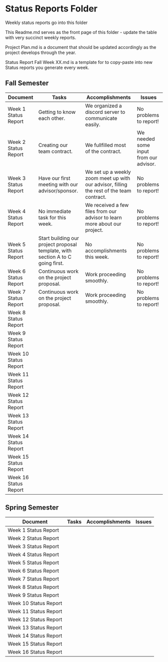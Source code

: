# Status Reports Folder
Weekly status reports go into this folder

This Readme.md serves as the front page of this folder - update the table with very succinct weekly reports.

Project Plan.md is a document that should be updated accordingly as the project develops through the year.

Status Report Fall Week XX.md is a template for to copy-paste into new Status reports you generate every week.

## Fall Semester

| Document | Tasks | Accomplishments | Issues |
|---|---|---|---|
| Week 1 Status Report | Getting to know each other. | We organized a discord server to communicate easily. | No problems to report! |
| Week 2 Status Report | Creating our team contract. | We fullfilled most of the contract. | We needed some input from our advisor. |
| Week 3 Status Report | Have our first meeting with our advisor/sponsor. | We set up a weekly zoom meet up with our advisor, filling the rest of the team contract. | No problems to report! |
| Week 4 Status Report | No immediate task for this week. | We received a few files from our advisor to learn more about our project. | No problems to report! |
| Week 5 Status Report | Start building our project proposal template, with section A to C going first. | No accomplishments this week. | No problems to report! |
| Week 6 Status Report | Continuous work on the project proposal. | Work proceeding smoothly. | No problems to report! |
| Week 7 Status Report | Continuous work on the project proposal. | Work proceeding smoothly. | No problems to report! |
| Week 8 Status Report | | | |
| Week 9 Status Report | | | |
| Week 10 Status Report | | | |
| Week 11 Status Report | | | |
| Week 12 Status Report | | | |
| Week 13 Status Report | | | |
| Week 14 Status Report | | | |
| Week 15 Status Report | | | |
| Week 16 Status Report | | | |

## Spring Semester

| Document | Tasks | Accomplishments| Issues |
|---|---|---|---|
| Week 1 Status Report | | | |
| Week 2 Status Report | | | |
| Week 3 Status Report | | | |
| Week 4 Status Report | | | |
| Week 5 Status Report | | | |
| Week 6 Status Report | | | |
| Week 7 Status Report | | | |
| Week 8 Status Report | | | |
| Week 9 Status Report | | | |
| Week 10 Status Report | | | |
| Week 11 Status Report | | | |
| Week 12 Status Report | | | |
| Week 13 Status Report | | | |
| Week 14 Status Report | | | |
| Week 15 Status Report | | | |
| Week 16 Status Report | | | |
